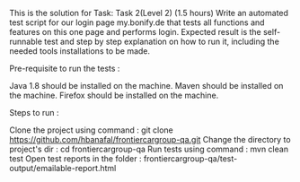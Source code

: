 This is the solution for Task: Task 2(Level 2) (1.5 hours)
Write an automated test script for our login page my.bonify.de that tests all functions and
features on this one page and performs login.
Expected result is the self-runnable test and step by step explanation on how to run it,
including the needed tools installations to be made.

Pre-requisite to run the tests :

Java 1.8 should be installed on the machine.
Maven should be installed on the machine.
Firefox should be installed on the machine.

Steps to run :

Clone the project using command : git clone https://github.com/hbanafal/frontiercargroup-qa.git
Change the directory to project's dir : cd frontiercargroup-qa
Run tests using command : mvn clean test
Open test reports in the folder : frontiercargroup-qa/test-output/emailable-report.html
